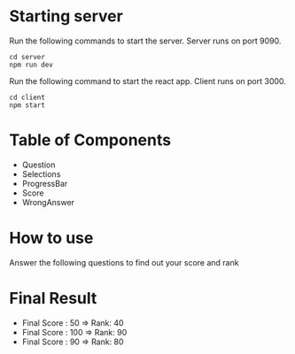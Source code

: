 
# Starting server

Run the following commands to start the server. Server runs on port 9090.
```
cd server
npm run dev
```
Run the following command to start the react app. Client runs on port 3000.
```
cd client
npm start
```
# Table of Components
- Question  
- Selections 
- ProgressBar
- Score
- WrongAnswer

# How to use 
Answer the following questions to find out your score and rank

# Final Result 
- Final Score : 50 => Rank: 40
- Final Score : 100 => Rank: 90
- Final Score : 90 => Rank: 80
